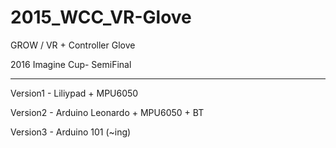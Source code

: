 # 2015_WCC_VR-Glove

GROW / VR + Controller Glove

2016 Imagine Cup- SemiFinal

----------------------------------------

Version1 - Liliypad + MPU6050

Version2 - Arduino Leonardo + MPU6050 + BT

Version3 - Arduino 101 (~ing)
